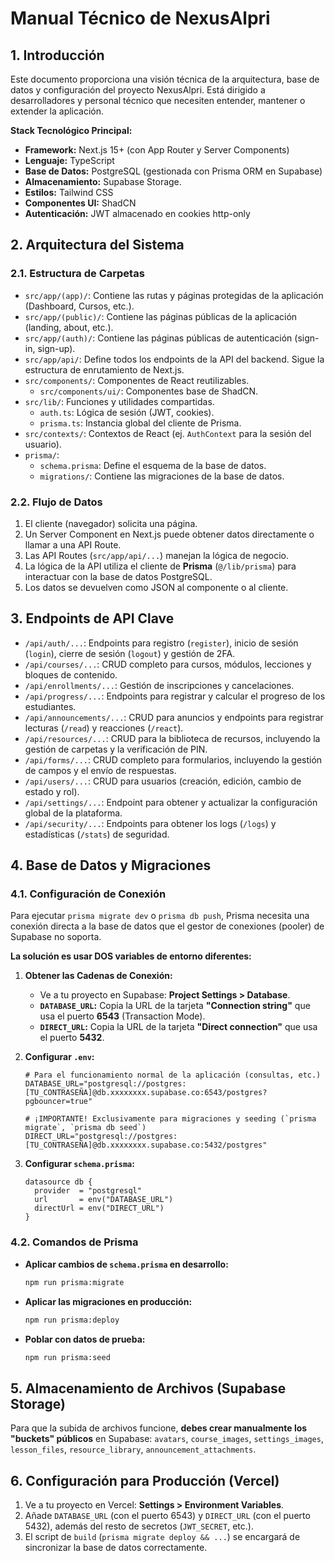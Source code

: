 # Manual Técnico de NexusAlpri

## 1. Introducción

Este documento proporciona una visión técnica de la arquitectura, base de datos y configuración del proyecto NexusAlpri. Está dirigido a desarrolladores y personal técnico que necesiten entender, mantener o extender la aplicación.

**Stack Tecnológico Principal:**
*   **Framework:** Next.js 15+ (con App Router y Server Components)
*   **Lenguaje:** TypeScript
*   **Base de Datos:** PostgreSQL (gestionada con Prisma ORM en Supabase)
*   **Almacenamiento:** Supabase Storage.
*   **Estilos:** Tailwind CSS
*   **Componentes UI:** ShadCN
*   **Autenticación:** JWT almacenado en cookies http-only

## 2. Arquitectura del Sistema

### 2.1. Estructura de Carpetas

*   `src/app/(app)/`: Contiene las rutas y páginas protegidas de la aplicación (Dashboard, Cursos, etc.).
*   `src/app/(public)/`: Contiene las páginas públicas de la aplicación (landing, about, etc.).
*   `src/app/(auth)/`: Contiene las páginas públicas de autenticación (sign-in, sign-up).
*   `src/app/api/`: Define todos los endpoints de la API del backend. Sigue la estructura de enrutamiento de Next.js.
*   `src/components/`: Componentes de React reutilizables.
    *   `src/components/ui/`: Componentes base de ShadCN.
*   `src/lib/`: Funciones y utilidades compartidas.
    *   `auth.ts`: Lógica de sesión (JWT, cookies).
    *   `prisma.ts`: Instancia global del cliente de Prisma.
*   `src/contexts/`: Contextos de React (ej. `AuthContext` para la sesión del usuario).
*   `prisma/`:
    *   `schema.prisma`: Define el esquema de la base de datos.
    *   `migrations/`: Contiene las migraciones de la base de datos.

### 2.2. Flujo de Datos

1.  El cliente (navegador) solicita una página.
2.  Un Server Component en Next.js puede obtener datos directamente o llamar a una API Route.
3.  Las API Routes (`src/app/api/...`) manejan la lógica de negocio.
4.  La lógica de la API utiliza el cliente de **Prisma** (`@/lib/prisma`) para interactuar con la base de datos PostgreSQL.
5.  Los datos se devuelven como JSON al componente o al cliente.

## 3. Endpoints de API Clave

*   `/api/auth/...`: Endpoints para registro (`register`), inicio de sesión (`login`), cierre de sesión (`logout`) y gestión de 2FA.
*   `/api/courses/...`: CRUD completo para cursos, módulos, lecciones y bloques de contenido.
*   `/api/enrollments/...`: Gestión de inscripciones y cancelaciones.
*   `/api/progress/...`: Endpoints para registrar y calcular el progreso de los estudiantes.
*   `/api/announcements/...`: CRUD para anuncios y endpoints para registrar lecturas (`/read`) y reacciones (`/react`).
*   `/api/resources/...`: CRUD para la biblioteca de recursos, incluyendo la gestión de carpetas y la verificación de PIN.
*   `/api/forms/...`: CRUD completo para formularios, incluyendo la gestión de campos y el envío de respuestas.
*   `/api/users/...`: CRUD para usuarios (creación, edición, cambio de estado y rol).
*   `/api/settings/...`: Endpoint para obtener y actualizar la configuración global de la plataforma.
*   `/api/security/...`: Endpoints para obtener los logs (`/logs`) y estadísticas (`/stats`) de seguridad.

## 4. Base de Datos y Migraciones

### 4.1. Configuración de Conexión

Para ejecutar `prisma migrate dev` o `prisma db push`, Prisma necesita una conexión directa a la base de datos que el gestor de conexiones (pooler) de Supabase no soporta.

**La solución es usar DOS variables de entorno diferentes:**

1.  **Obtener las Cadenas de Conexión:**
    *   Ve a tu proyecto en Supabase: **Project Settings > Database**.
    *   **`DATABASE_URL`:** Copia la URL de la tarjeta **"Connection string"** que usa el puerto **6543** (Transaction Mode).
    *   **`DIRECT_URL`:** Copia la URL de la tarjeta **"Direct connection"** que usa el puerto **5432**.

2.  **Configurar `.env`:**
    ```dotenv
    # Para el funcionamiento normal de la aplicación (consultas, etc.)
    DATABASE_URL="postgresql://postgres:[TU_CONTRASEÑA]@db.xxxxxxxx.supabase.co:6543/postgres?pgbouncer=true"

    # ¡IMPORTANTE! Exclusivamente para migraciones y seeding (`prisma migrate`, `prisma db seed`)
    DIRECT_URL="postgresql://postgres:[TU_CONTRASEÑA]@db.xxxxxxxx.supabase.co:5432/postgres"
    ```

3.  **Configurar `schema.prisma`:**
    ```prisma
    datasource db {
      provider  = "postgresql"
      url       = env("DATABASE_URL")
      directUrl = env("DIRECT_URL")
    }
    ```

### 4.2. Comandos de Prisma

*   **Aplicar cambios de `schema.prisma` en desarrollo:**
    ```bash
    npm run prisma:migrate
    ```
*   **Aplicar las migraciones en producción:**
    ```bash
    npm run prisma:deploy
    ```
*   **Poblar con datos de prueba:**
    ```bash
    npm run prisma:seed
    ```

## 5. Almacenamiento de Archivos (Supabase Storage)

Para que la subida de archivos funcione, **debes crear manualmente los "buckets" públicos** en Supabase: `avatars`, `course_images`, `settings_images`, `lesson_files`, `resource_library`, `announcement_attachments`.

## 6. Configuración para Producción (Vercel)

1.  Ve a tu proyecto en Vercel: **Settings > Environment Variables**.
2.  Añade `DATABASE_URL` (con el puerto 6543) y `DIRECT_URL` (con el puerto 5432), además del resto de secretos (`JWT_SECRET`, etc.).
3.  El script de `build` (`prisma migrate deploy && ...`) se encargará de sincronizar la base de datos correctamente.

